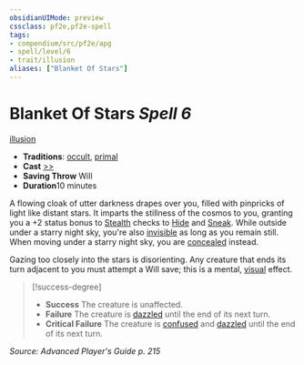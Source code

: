 ```yaml
---
obsidianUIMode: preview
cssclass: pf2e,pf2e-spell
tags:
- compendium/src/pf2e/apg
- spell/level/6
- trait/illusion
aliases: ["Blanket Of Stars"]
---
```

# Blanket Of Stars *Spell 6*   
[illusion](../../Rules/traits/illusion.md)  

- **Traditions**: [occult](../../Rules/traits/occult.md), [primal](../../Rules/traits/primal.md)
- **Cast** [>>](../../Rules/core-rulebook/chapter-9-playing-the-game.md#Actions "Two-Action") 
- **Saving Throw** Will
- **Duration**10 minutes

A flowing cloak of utter darkness drapes over you, filled with pinpricks of light like distant stars. It imparts the stillness of the cosmos to you, granting you a +2 status bonus to [Stealth](../skills.md#Stealth) checks to [Hide](../../Rules/actions/hide.md) and [Sneak](../../Rules/actions/sneak.md). While outside under a starry night sky, you're also [invisible](../../Rules/conditions.md#Invisible) as long as you remain still. When moving under a starry night sky, you are [concealed](../../Rules/conditions.md#Concealed) instead.

Gazing too closely into the stars is disorienting. Any creature that ends its turn adjacent to you must attempt a Will save; this is a mental, [visual](../../Rules/traits/visual.md) effect.

> [!success-degree] 
> - **Success** The creature is unaffected.
> - **Failure** The creature is [dazzled](../../Rules/conditions.md#Dazzled) until the end of its next turn.
> - **Critical Failure** The creature is [confused](../../Rules/conditions.md#Confused) and [dazzled](../../Rules/conditions.md#Dazzled) until the end of its next turn.

*Source: Advanced Player's Guide p. 215*